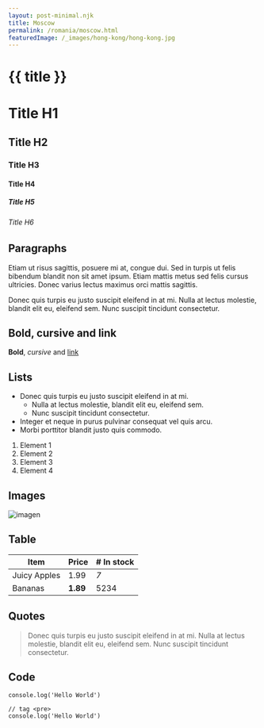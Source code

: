 ```yaml
---
layout: post-minimal.njk
title: Moscow
permalink: /romania/moscow.html
featuredImage: /_images/hong-kong/hong-kong.jpg
---
```


# {{ title }}

# Title H1
## Title H2
### Title H3
#### Title H4
##### Title H5
###### Title H6

## Paragraphs

Etiam ut risus sagittis, posuere mi at, congue dui. Sed in turpis ut felis bibendum blandit non sit amet ipsum. Etiam mattis metus sed felis cursus ultricies. Donec varius lectus maximus orci mattis sagittis.

Donec quis turpis eu justo suscipit eleifend in at mi. Nulla at lectus molestie, blandit elit eu, eleifend sem. Nunc suscipit tincidunt consectetur.

## Bold, cursive and link
**Bold**, _cursive_ and [link](https://www.11ty.dev/)

## Lists

- Donec quis turpis eu justo suscipit eleifend in at mi.
  - Nulla at lectus molestie, blandit elit eu, eleifend sem.
  - Nunc suscipit tincidunt consectetur.
- Integer et neque in purus pulvinar consequat vel quis arcu.
- Morbi porttitor blandit justo quis commodo.

1. Element 1
2. Element 2
3. Element 3
4. Element 4

## Images
![imagen](/_images/hong-kong/hong-kong.jpg)

## Table

| Item         | Price     | # In stock |
|--------------|-----------|------------|
| Juicy Apples | 1.99      | *7*        |
| Bananas      | **1.89**  | 5234       |

## Quotes

> Donec quis turpis eu justo suscipit eleifend in at mi. Nulla at lectus molestie, blandit elit eu, eleifend sem. Nunc suscipit tincidunt consectetur.

## Code

`console.log('Hello World')`

```
// tag <pre>
console.log('Hello World')
```